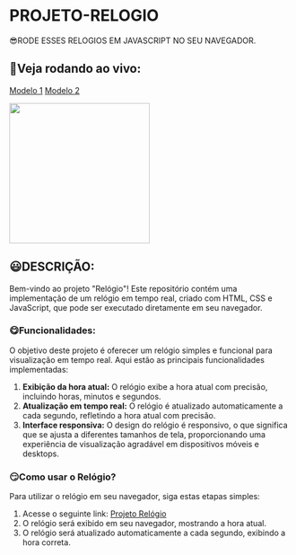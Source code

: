 # PROJETO-RELOGIO
😎RODE ESSES RELOGIOS EM JAVASCRIPT NO SEU NAVEGADOR.

## 🤖Veja rodando ao vivo:
[Modelo 1](https://cauathiago.github.io/projeto-relogio/PROJETO-RELOGIO/VOLUME-1/index.html)
[Modelo 2](https://cauathiago.github.io/projeto-relogio/PROJETO-RELOGIO/VOLUME-2/index.html)


<img src="https://cdn-icons-png.flaticon.com/256/8158/8158516.png" align="center" width="250"> <br>

## 😃DESCRIÇÃO:
Bem-vindo ao projeto "Relógio"! Este repositório contém uma implementação de um relógio em tempo real, criado com HTML, CSS e JavaScript, que pode ser executado diretamente em seu navegador.

### 😋Funcionalidades:
O objetivo deste projeto é oferecer um relógio simples e funcional para visualização em tempo real. Aqui estão as principais funcionalidades implementadas:
1. **Exibição da hora atual:** O relógio exibe a hora atual com precisão, incluindo horas, minutos e segundos.
2. **Atualização em tempo real:** O relógio é atualizado automaticamente a cada segundo, refletindo a hora atual com precisão.
3. **Interface responsiva:** O design do relógio é responsivo, o que significa que se ajusta a diferentes tamanhos de tela, proporcionando uma experiência de visualização agradável em dispositivos móveis e desktops.

### 😏Como usar o Relógio?
Para utilizar o relógio em seu navegador, siga estas etapas simples:
1. Acesse o seguinte link: [Projeto Relógio](https://cauathiago.github.io/PROJETO-RELOGIO/)
2. O relógio será exibido em seu navegador, mostrando a hora atual.
3. O relógio será atualizado automaticamente a cada segundo, exibindo a hora correta.